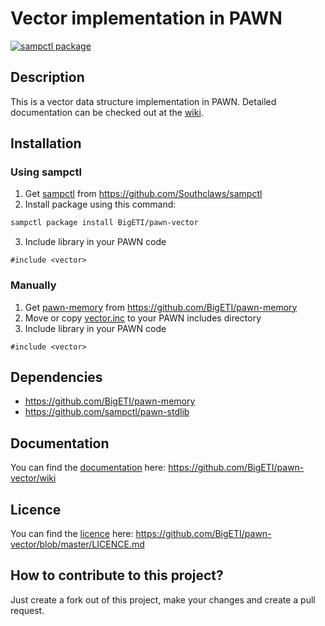 # Vector implementation in PAWN

[![sampctl package](https://shields.southcla.ws/badge/sampctl-pawn--vector-2f2f2f.svg?style=for-the-badge)](https://github.com/BigETI/pawn-vector "pawn-vector")

## Description
This is a vector data structure implementation in PAWN.
Detailed documentation can be checked out at the [wiki](https://github.com/BigETI/pawn-vector/wiki).

## Installation
### Using sampctl
1. Get [sampctl](https://github.com/Southclaws/sampctl) from https://github.com/Southclaws/sampctl
2. Install package using this command:
```BASH
sampctl package install BigETI/pawn-vector
```
3. Include library in your PAWN code
```PAWN
#include <vector>
```

### Manually
1. Get [pawn-memory](https://github.com/BigETI/pawn-memory) from https://github.com/BigETI/pawn-memory
2. Move or copy [vector.inc](https://github.com/BigETI/pawn-vector/blob/master/include/vector.inc) to your PAWN includes directory
3. Include library in your PAWN code
```PAWN
#include <vector>
```

## Dependencies
- https://github.com/BigETI/pawn-memory
- https://github.com/sampctl/pawn-stdlib

## Documentation
You can find the [documentation](https://github.com/BigETI/pawn-vector/wiki) here: https://github.com/BigETI/pawn-vector/wiki

## Licence
You can find the [licence](https://github.com/BigETI/pawn-vector/blob/master/LICENCE.md) here: https://github.com/BigETI/pawn-vector/blob/master/LICENCE.md

## How to contribute to this project?
Just create a fork out of this project, make your changes and create a pull request.

